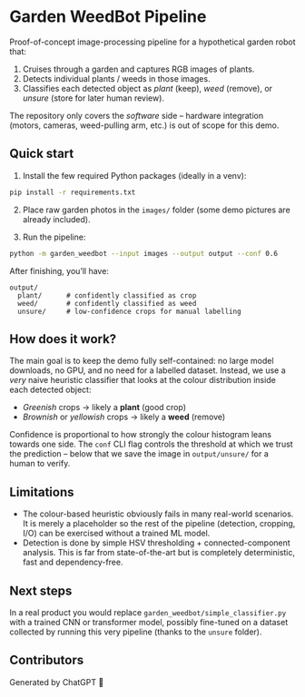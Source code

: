 Garden WeedBot Pipeline
=======================

Proof-of-concept image-processing pipeline for a hypothetical garden robot that:

1. Cruises through a garden and captures RGB images of plants.
2. Detects individual plants / weeds in those images.
3. Classifies each detected object as *plant* (keep), *weed* (remove), or *unsure* (store for later human review).

The repository only covers the *software* side – hardware integration (motors, cameras, weed-pulling arm, etc.) is out of scope for this demo.

Quick start
-----------

1.  Install the few required Python packages (ideally in a venv):

```bash
pip install -r requirements.txt
```

2.  Place raw garden photos in the `images/` folder (some demo pictures are already included).

3.  Run the pipeline:

```bash
python -m garden_weedbot --input images --output output --conf 0.6
```

After finishing, you’ll have:

```
output/
  plant/      # confidently classified as crop
  weed/       # confidently classified as weed
  unsure/     # low-confidence crops for manual labelling
```

How does it work?
-----------------

The main goal is to keep the demo fully self-contained: no large model downloads, no GPU, and no need for a labelled dataset.  Instead, we use a *very* naive heuristic classifier that looks at the colour distribution inside each detected object:

* *Greenish* crops → likely a **plant** (good crop)
* *Brownish* or *yellowish* crops → likely a **weed** (remove)

Confidence is proportional to how strongly the colour histogram leans towards one side.  The `conf` CLI flag controls the threshold at which we trust the prediction – below that we save the image in `output/unsure/` for a human to verify.

Limitations
-----------

* The colour-based heuristic obviously fails in many real-world scenarios.  It is merely a placeholder so the rest of the pipeline (detection, cropping, I/O) can be exercised without a trained ML model.
* Detection is done by simple HSV thresholding + connected-component analysis.  This is far from state-of-the-art but is completely deterministic, fast and dependency-free.

Next steps
----------

In a real product you would replace `garden_weedbot/simple_classifier.py` with a trained CNN or transformer model, possibly fine-tuned on a dataset collected by running this very pipeline (thanks to the `unsure` folder).

Contributors
------------

Generated by ChatGPT 👾

